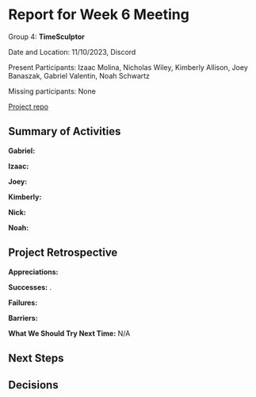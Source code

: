 # Report for Week 6 Meeting

Group 4: **TimeSculptor**

Date and Location: 11/10/2023, Discord

Present Participants: Izaac Molina, Nicholas Wiley, Kimberly Allison, Joey Banaszak, Gabriel Valentin, Noah Schwartz

Missing participants: None

[Project repo](https://github.com/nickw409/TimeSculptor)

## **Summary of Activities**

**Gabriel:**



**Izaac:**


**Joey:**



**Kimberly:**



**Nick:**


**Noah:**



## **Project Retrospective**

**Appreciations:** 

**Successes:** .

**Failures:** 

**Barriers:** 

**What We Should Try Next Time:** N/A

## **Next Steps**



## **Decisions**

